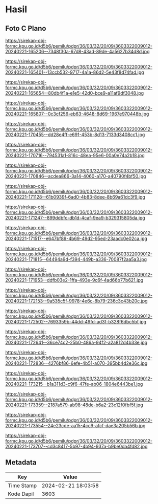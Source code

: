 # Hasil

## Foto C Plano

https://sirekap-obj-formc.kpu.go.id/d5b6/pemilu/pdpr/36/03/32/20/09/3603322009012-20240221-165206--7348f30a-67d8-43ad-89de-4a5627b34d8d.jpg

https://sirekap-obj-formc.kpu.go.id/d5b6/pemilu/pdpr/36/03/32/20/09/3603322009012-20240221-165401--13ccb532-9717-4a1a-86d2-5e43f8d74fad.jpg

https://sirekap-obj-formc.kpu.go.id/d5b6/pemilu/pdpr/36/03/32/20/09/3603322009012-20240221-165654--80db4f1a-e1e5-42d0-bce9-a11af9df3048.jpg

https://sirekap-obj-formc.kpu.go.id/d5b6/pemilu/pdpr/36/03/32/20/09/3603322009012-20240221-165807--0c3cf256-eb63-4648-8d69-1967e970448b.jpg

https://sirekap-obj-formc.kpu.go.id/d5b6/pemilu/pdpr/36/03/32/20/09/3603322009012-20240221-170455--dd28e4ff-e691-453b-8d13-7133d3408cc1.jpg

https://sirekap-obj-formc.kpu.go.id/d5b6/pemilu/pdpr/36/03/32/20/09/3603322009012-20240221-170716--794531a1-816c-48ea-95e6-00a0e74a2b18.jpg

https://sirekap-obj-formc.kpu.go.id/d5b6/pemilu/pdpr/36/03/32/20/09/3603322009012-20240221-170846--acdea866-3a14-4060-a170-a40790f4bf50.jpg

https://sirekap-obj-formc.kpu.go.id/d5b6/pemilu/pdpr/36/03/32/20/09/3603322009012-20240221-171128--61b0939f-6ad0-4b83-8dee-8b69a61dc3f9.jpg

https://sirekap-obj-formc.kpu.go.id/d5b6/pemilu/pdpr/36/03/32/20/09/3603322009012-20240221-171247--899ddbfc-db1d-4caf-9ea9-b329315805da.jpg

https://sirekap-obj-formc.kpu.go.id/d5b6/pemilu/pdpr/36/03/32/20/09/3603322009012-20240221-171517--e647bf89-4b69-49d2-95ed-23aadc0e02ca.jpg

https://sirekap-obj-formc.kpu.go.id/d5b6/pemilu/pdpr/36/03/32/20/09/3603322009012-20240221-171815--64494a9d-f394-449b-a336-70087f2aa5a3.jpg

https://sirekap-obj-formc.kpu.go.id/d5b6/pemilu/pdpr/36/03/32/20/09/3603322009012-20240221-171953--ddfb03e2-1ffa-493e-9c6f-4ad66b77b621.jpg

https://sirekap-obj-formc.kpu.go.id/d5b6/pemilu/pdpr/36/03/32/20/09/3603322009012-20240221-172153--9a535c5f-9978-4e6c-8b79-236c3c43b20c.jpg

https://sirekap-obj-formc.kpu.go.id/d5b6/pemilu/pdpr/36/03/32/20/09/3603322009012-20240221-172502--7693359b-44dd-49fd-ad3f-b328f6dbc5bf.jpg

https://sirekap-obj-formc.kpu.go.id/d5b6/pemilu/pdpr/36/03/32/20/09/3603322009012-20240221-172641--36ce74c2-25b0-486a-94f2-a2a812d4b33e.jpg

https://sirekap-obj-formc.kpu.go.id/d5b6/pemilu/pdpr/36/03/32/20/09/3603322009012-20240221-172836--4276bf86-6efe-4b51-a070-395bb4d2e36c.jpg

https://sirekap-obj-formc.kpu.go.id/d5b6/pemilu/pdpr/36/03/32/20/09/3603322009012-20240221-173215--b1a311d3-c9f6-47fe-ab06-1804e6443be1.jpg

https://sirekap-obj-formc.kpu.go.id/d5b6/pemilu/pdpr/36/03/32/20/09/3603322009012-20240221-173359--2187a579-ab98-48de-b6a2-23c12f0fbf5f.jpg

https://sirekap-obj-formc.kpu.go.id/d5b6/pemilu/pdpr/36/03/32/20/09/3603322009012-20240221-173554--24e23cde-aa15-4cc9-afcf-dae3a205b56b.jpg

https://sirekap-obj-formc.kpu.go.id/d5b6/pemilu/pdpr/36/03/32/20/09/3603322009012-20240221-173707--cd3c8417-5b97-4b94-937a-b9be0da4fd82.jpg


## Metadata

| Key        | Value               |
| ---------- | ------------------- |
| Time Stamp | 2024-02-21 18:03:58 |
| Kode Dapil | 3603                |



